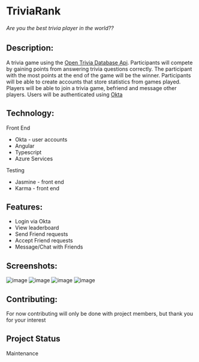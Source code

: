 # TriviaRank

###### Are you the best trivia player in the world??

## Description:

A trivia game using the [Open Trivia Database Api](https://opentdb.com/). Participants will compete by gaining points from answering trivia questions correctly. The participant with the most points at the end of the game will be the winner. Participants will be able to create accounts that store statistics from games played.  Players will be able to join a trivia game, befriend and message other players.  Users will be authenticated using [Okta](https://www.okta.com/)

## Technology:
Front End
* Okta - user accounts
* Angular 
* Typescript
* Azure Services

Testing
* Jasmine - front end
* Karma - front end

## Features:
* Login via Okta
* View leaderboard
* Send Friend requests
* Accept Friend requests
* Message/Chat with Friends 

## Screenshots:
![image](https://user-images.githubusercontent.com/48230725/113452139-06febf00-93c9-11eb-9ca1-98f70df3b6e3.png)
![image](https://user-images.githubusercontent.com/48230725/113452198-272e7e00-93c9-11eb-9cc7-2068ad64fcda.png)
![image](https://user-images.githubusercontent.com/48230725/113452360-6e1c7380-93c9-11eb-9da1-95188e766c35.png)
![image](https://user-images.githubusercontent.com/48230725/113452470-a7ed7a00-93c9-11eb-81ff-45386d8db71e.png)

## Contributing:
For now contributing will only be done with project members, but thank you for your interest

## Project Status 
Maintenance
